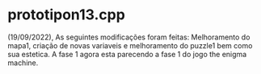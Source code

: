 # prototipon13.cpp
(19/09/2022), As seguintes modificações foram feitas: Melhoramento do mapa1, criação de novas variaveis e melhoramento do puzzle1 bem como sua estetica. A fase 1 agora esta parecendo a fase 1 do jogo the enigma machine.
